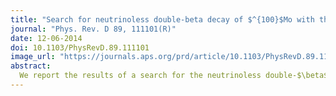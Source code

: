 ```yaml
---
title: "Search for neutrinoless double-beta decay of $^{100}$Mo with the NEMO-3 detector"
journal: "Phys. Rev. D 89, 111101(R)"
date: 12-06-2014
doi: 10.1103/PhysRevD.89.111101
image_url: "https://journals.aps.org/prd/article/10.1103/PhysRevD.89.111101/figures/2/medium"
abstract: 
  We report the results of a search for the neutrinoless double-$\beta$ decay (0$\nu\beta\beta$) of $^{100}$Mo, using the NEMO-3 detector to reconstruct the full topology of the final state events. With an exposure of 34.7 kg y, no evidence for the 0$\nu\beta\beta$ signal has been found, yielding a limit for the light Majorana neutrino mass mechanism of $T_{1/2}^{0\nu}> 1.1\times 10^{24}$ years (90% C.L.) once both statistical and systematic uncertainties are taken into account. Depending on the nuclear matrix elements this corresponds to an upper limit on the Majorana effective neutrino mass of $\left < m_\nu \right > < 0.3-0.9$ eV (90% C.L.). Constraints on other lepton number violating mechanisms of 0$\nu\beta\beta$ decays are also given. Searching for high-energy double electron events in all suitable sources of the detector, no event in the energy region [3.2–10] MeV is observed for an exposure of $47 \textrm{kg}\cdot\textrm{y}$.
---
```

